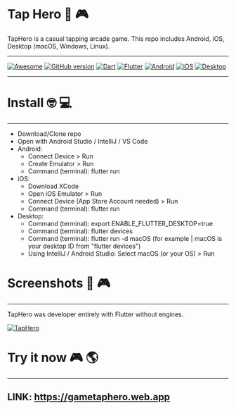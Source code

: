 # Tap Hero 📱 🎮

TapHero is a casual tapping arcade game. This repo includes Android, iOS, Desktop (macOS, Windows, Linux).
_______________
[![Awesome](https://cdn.rawgit.com/sindresorhus/awesome/d7305f38d29fed78fa85652e3a63e154dd8e8829/media/badge.svg)](https://github.com/mkiisoft/RxLoading) [![GitHub version](https://d25lcipzij17d.cloudfront.net/badge.svg?id=gh&type=6&v=1.0&x2=0)](https://github.com/mkiisoft/taphero) [![Dart](https://img.shields.io/badge/language-dart-blue.svg)](https://github.com/mkiisoft/taphero) [![Flutter](https://img.shields.io/badge/framework-Flutter-blue.svg)](https://github.com/mkiisoft/taphero) [![Android](https://img.shields.io/badge/platform-Android-green.svg)](https://github.com/mkiisoft/taphero) [![iOS](https://img.shields.io/badge/platform-iOS-red.svg)](https://github.com/mkiisoft/taphero) [![Desktop](https://img.shields.io/badge/platform-Desktop-lightgrey.svg)](https://github.com/mkiisoft/taphero)
_______________

# Install 🤓 💻
_______________

 - Download/Clone repo
 - Open with Android Studio / IntelliJ / VS Code
 - Android:
    - Connect Device > Run
    - Create Emulator > Run
    - Command (terminal): flutter run
 - iOS:
    - Download XCode
    - Open iOS Emulator > Run
    - Connect Device (App Store Account needed) > Run
    - Command (terminal): flutter run
 - Desktop:
    - Command (terminal): export ENABLE_FLUTTER_DESKTOP=true
    - Command (terminal): flutter devices
    - Command (terminal): flutter run -d macOS (for example | macOS is your desktop ID from "flutter devices")
    - Using IntelliJ / Android Studio: Select macOS (or your OS) > Run

# Screenshots 📸 🎮
_______________

TapHero was developer entirely with Flutter without engines.

[![TapHero](https://i.imgur.com/s5BzXxI.jpg)](https://github.com/mkiisoft/taphero "TapHero")


# Try it now 🎮 🌎
_______________

## LINK: https://gametaphero.web.app 
